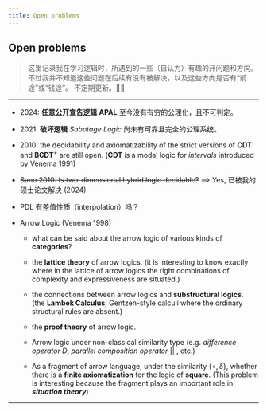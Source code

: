 ```yaml
---
title: Open problems
--- 
```


## Open problems

> 这里记录我在学习逻辑时，所遇到的一些（自认为）有趣的开问题和方向。
> 不过我并不知道这些问题在后续有没有被解决，以及这些方向是否有“前途”或“钱途”。
> 不定期更新。🤷🏻
---







- 2024: **任意公开宣告逻辑** **APAL** 至今没有有穷的公理化，且不可判定。

- 2021: **破坏逻辑** *Sabotage Logic* 尚未有可靠且完全的公理系统。

- 2010: the decidability and axiomatizability of the strict versions of **CDT** and **BCDT**$^+$ are still open. (**CDT** is a modal logic for *intervals* introduced by Venema 1991)

- <del>Sano 2010: Is two-dimensional hybrid logic decidable?</del>  ==> Yes, 已被我的硕士论文解决 (2024)
 
- PDL 有差值性质（interpolation）吗？
 
- Arrow Logic (Venema 1998)
    - what can be said about the arrow logic of various kinds of **categories**?
    - the **lattice theory** of arrow logics. 
    (it is interesting to know exactly where in the lattice of arrow logics the right combinations of complexity and expressiveness are situated.)
    - the connections between arrow logics and **substructural logics**.  
        (the **Lambek Calculus**; Gentzen-style calculi where the ordinary structural rules are absent.)
        
    - the **proof theory** of arrow logic.
    - Arrow logic under non-classical similarity type
        (e.g. *difference operator* $D$, *parallel composition operator* $||$ , etc.)
        
    - As a fragment of arrow language, under the similarity $\{ \circ, \delta \}$, whether there is a **finite axiomatization** for the logic of **square**. 
    (This problem is interesting because the fragment plays an important role in ***situation theory***)

---